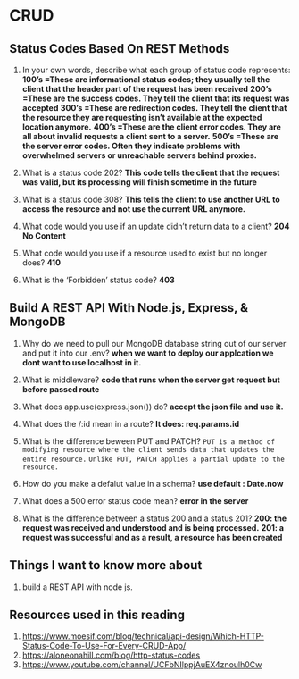 # CRUD

## Status Codes Based On REST Methods

1. In your own words, describe what each group of status code represents:
**100’s =These are informational status codes; they usually tell the client that the header part of the request has been received**
**200’s =These are the success codes. They tell the client that its request was accepted**
**300’s =These are redirection codes. They tell the client that the resource they are requesting isn’t available at the expected location anymore.**
**400’s =These are the client error codes. They are all about invalid requests a client sent to a server.**
**500’s =These are the server error codes. Often they indicate problems with overwhelmed servers or unreachable servers behind proxies.**

2. What is a status code 202?
**This code tells the client that the request was valid, but its processing will finish sometime in the future**
3. What is a status code 308?
**This tells the client to use another URL to access the resource and not use the current URL anymore.**
4. What code would you use if an update didn’t return data to a client?
**204 No Content**
5. What code would you use if a resource used to exist but no longer does?
**410**
6. What is the ‘Forbidden’ status code?
**403**

## Build A REST API With Node.js, Express, & MongoDB 

1. Why do we need to pull our MongoDB database string out of our server and put it into our .env?
**when we want to deploy our applcation we dont want to use localhost in it.**
2. What is middleware?
**code that runs when the server get request but before passed route**
3. What does app.use(express.json()) do?
**accept the json file and use it.**
4. What does the /:id mean in a route?
**It does: req.params.id**
5. What is the difference beween PUT and PATCH?
`PUT is a method of modifying resource where the client sends data that updates the entire resource.`
`Unlike PUT, PATCH applies a partial update to the resource.`

6. How do you make a defalut value in a schema?
**use default : Date.now**
7. What does a 500 error status code mean?
**error in the server**
8. What is the difference between a status 200 and a status 201?
**200: the request was received and understood and is being processed.**
**201: a request was successful and as a result, a resource has been created**

## Things I want to know more about

1. build a REST API with node js.

## Resources used in this reading

1. <https://www.moesif.com/blog/technical/api-design/Which-HTTP-Status-Code-To-Use-For-Every-CRUD-App/>
2. <https://aloneonahill.com/blog/http-status-codes>
3. <https://www.youtube.com/channel/UCFbNIlppjAuEX4znoulh0Cw>
